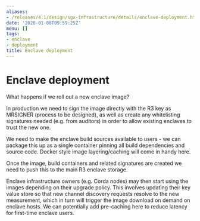 ```yaml
---
aliases:
- /releases/4.1/design/sgx-infrastructure/details/enclave-deployment.html
date: '2020-01-08T09:59:25Z'
menu: []
tags:
- enclave
- deployment
title: Enclave deployment
---
```



# Enclave deployment

What happens if we roll out a new enclave image?

In production we need to sign the image directly with the R3 key as MRSIGNER (process to be designed), as well as create
any whitelisting signatures needed (e.g. from auditors) in order to allow existing enclaves to trust the new one.

We need to make the enclave build sources available to users - we can package this up as a single container pinning all
build dependencies and source code. Docker style image layering/caching will come in handy here.

Once the image, build containers and related signatures are created we need to push this to the main R3 enclave storage.

Enclave infrastructure owners (e.g. Corda nodes) may then start using the images depending on their upgrade policy. This
involves updating their key value store so that new channel discovery requests resolve to the new measurement, which in
turn will trigger the image download on demand on enclave hosts. We can potentially add pre-caching here to reduce
latency for first-time enclave users.

